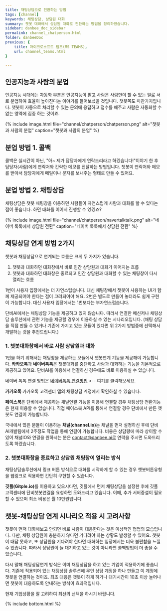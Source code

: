```yaml
---
title: 채팅상담으로 전환하는 방법
tags: [channel]
keywords: 채팅상담, 상담원 대화
summary: 챗봇 대화에서 상담원 대화로 전환하는 방법을 정리하였습니다.
sidebar: danbee_doc_sidebar
permalink: channel_chatperson.html
folder: danbeeDoc
previous: {
    title: 마이크로소프트 팀즈(MS TEAMS),
    url: channel_teams.html
}

---
```

## 인공지능과 사람의 분업
인공지능 시대에는 자동화 부분은 인공지능이 맡고 사람은 사람만이 할 수 있는 일로 서로 분업하여 효율이 높아진다는 이야기를 들어보셨을 것입니다. 챗봇쪽도 마찬가지입니다. 챗봇이 자동으로 처리할 수 있는 문의에 응답하고 접수를 해주고 사람은 자동화할 수 없는 영역에 집중 하는 것이죠.


 {% include image.html file="channel/chatperson/chatperson.png" alt="챗봇과 사람의 분업" caption="챗봇과 사람의 분업" %}

## 분업 방법 1. 콜백
콜백은 실시간이 아닌, "아~ 제가 담당자에게 연락드리라고 하겠습니다!"이야기 한 후 담당자(사람)에게 연락처와 간략한 메모를 전달하는 방법입니다. 챗봇이 연락처와 메모를 받아서 담당자에게 메일이나 문자를 보내주는 형태로 만들 수 있어요.

## 분업 방법 2. 채팅상담

채팅상담은 챗봇 채팅창을 이용하던 사람들이 자연스럽게 사람과 대화를 할 수 있다는 점이 좋습니다. 하던 대화를 이어서 진행할 수 있겠죠?

 {% include image.html file="channel/chatperson/navertalktalk.png" alt="네이버 톡톡에서 상담원 전환" caption="네이버 톡톡에서 상담원 전환" %}

## 채팅상담 연계 방법 2가지
챗봇과 채팅상담으로 연계되는 흐름은 크게 두 가지가 있습니다. 
1) 챗봇과 대화하던 대화창에서 바로 인간 상담원과 대화가 이어지는 흐름
2) 챗봇과 대화하던 대화창은 종료되고 인간 상담원과 대화할 수 있는 채팅창이 다시 열리는 흐름

1번이 사용자 입장에서는 더 자연스럽습니다. 대신 채팅창에서 챗봇이 사용하는 UI가 함께 제공되어야 한다는 점이 고려되어야 해요.
2번은 별도로 만들어 놓더라도 쉽게 구현이 가능합니다. 대신 사용자 입장에서는 1번보다는 부자연스럽습니다.

단비AI에서는 채팅상담 기능을 제공하고 있지 않습니다. 따라서 연결한 메신저나 채팅상담 솔루션에서 관련 기능을 제공할 경우에 이용하실 수 있는 시나리오입니다. (채팅 상담을 직접 만들 수 있거나 기존에 가지고 있는 모듈이 있다면 위 2가지 방법중에 선택해서 개발하는 것을 추천드립니다.)

### 1. 챗봇대화창에서 바로 사람 상담원과 대화
1번을 하기 위해서는 채팅창을 제공하는 모듈에서 챗봇연계 기능을 제공해야 가능합니다. <strong>카카오톡</strong>과 <strong>네이버톡톡</strong>은 챗봇대화를 중단하고 사람과 대화하는 기능을 기본적으로 제공하고 있어요. 단비AI를 이용해서 연결하신 경우에도 바로 이용하실 수 있습니다. 

네이버 톡톡 연결 방법은 [네이버톡톡 연결방법](channel_navertalk.html#네이버톡톡-상담원-연결하기) <-- 여기를 클릭해보세요.

<strong>카카오톡</strong> 카카오톡 고객센터 앱의 채팅상담 계정에서 확인하실 수 있습니다.

<strong>페이스북</strong>은 단비에서 제공하는 채널연결 기능을 이용해 연결할 경우 채팅상담 전환기능은 현재 이용할 수 없습니다. 
직접 페이스북 API를 통해서 연결할 경우 단비에서 만든 챗봇도 연결이 가능합니다.

국내에서 많은 분들이 이용하는 <strong>채널(channel.io)</strong>는 채널을 먼저 설정하신 후에 단비AI개발팀에서 2주정도 작업을 통해 연결이 가능합니다. 비용은 상담량에 따라 상이할 수 있어 채널IO와 연결을 원하시는 분은 contact@danbee.ai로 연락을 주시면 도와드리도록 하겠습니다.

### 2. 챗봇대화창을 종료하고 상담원 채팅창이 열리는 방식
채팅상담솔루션에서 링크 버튼 방식으로 대화를 시작하게 할 수 있는 경우 챗봇버튼유형을 웹링크로 적용하면 간단히 구현할 수 있습니다.

<strong>깃플(Gitple.io)</strong>를 이용하고 있으시다면, 깃플에서 먼저 채팅상담을 설정한 후에 깃플 고객센터에 단비챗봇연결을 요청하면 도와드리고 있습니다. 이때, 추가 서버증설이 필요할 수 있으며 최소 비용은 월 10만원입니다.


## 챗봇-채팅상담 연계 시나리오 적용 시 고려사항
챗봇이 먼저 대화해보고 안되면 바로 사람이 대응한다는 것은 이상적인 협업의 모습입니다.
다만, 채팅 상담원이 충분하지 않다면 기다려야 하는 상황도 발생할 수 있어요. 챗봇이 대답 못하고, 또 상담원을 기다려야 한다면 대화하는 입장에서는 더욱 불편함을 느낄 수 있습니다. 따라서 상담원이 늘 대기하고 있는 것이 아니라면 콜백방법이 더 좋을 수 있습니다. 

다시 말해 채팅상담연계 방식은 이미 채팅상담을 하고 있는 기업이 적용하기에 좋습니다. 기존에 적용되어 있는 채팅상담 솔루션에 무인 상담 계정을 하나 만들고 이 계정에 챗봇을 연결하는 것이죠. 최초 대응은 챗봇이 하게 하거나 대기시간이 10초 이상 늘어나면 챗봇이 대응하도록 안내하는 방식이 효과적입니다. 

현재 기업상황을 잘 고려하여 최선의 선택을 하시기 바랍니다.


{% include bottom.html %}
